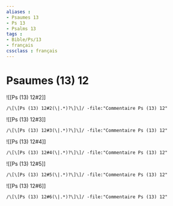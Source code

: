 ```yaml
---
aliases : 
- Psaumes 13
- Ps 13
- Psalms 13
tags : 
- Bible/Ps/13
- français
cssclass : français
---
```


# Psaumes (13) 12

![[Ps (13) 12#2]]

```query
/\[\[Ps (13) 12#2(\|.*)?\]\]/ -file:"Commentaire Ps (13) 12"
```

![[Ps (13) 12#3]]

```query
/\[\[Ps (13) 12#3(\|.*)?\]\]/ -file:"Commentaire Ps (13) 12"
```

![[Ps (13) 12#4]]

```query
/\[\[Ps (13) 12#4(\|.*)?\]\]/ -file:"Commentaire Ps (13) 12"
```

![[Ps (13) 12#5]]

```query
/\[\[Ps (13) 12#5(\|.*)?\]\]/ -file:"Commentaire Ps (13) 12"
```

![[Ps (13) 12#6]]

```query
/\[\[Ps (13) 12#6(\|.*)?\]\]/ -file:"Commentaire Ps (13) 12"
```

